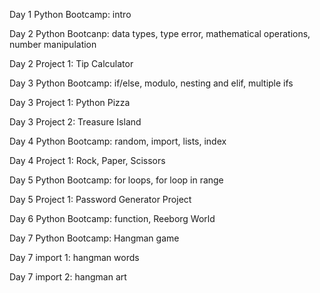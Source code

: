 Day 1 Python Bootcamp: intro

Day 2 Python Bootcanp: data types, type error, mathematical operations, number manipulation

Day 2 Project 1:  Tip Calculator 

Day 3 Python Bootcamp: if/else, modulo, nesting and elif, multiple ifs

Day 3 Project 1:  Python Pizza

Day 3 Project 2:  Treasure Island 

Day 4 Python Bootcamp: random, import, lists, index

Day 4 Project 1: Rock, Paper, Scissors

Day 5 Python Bootcamp: for loops, for loop in range

Day 5 Project 1: Password Generator Project

Day 6 Python Bootcamp: function, Reeborg World 

Day 7 Python Bootcamp:  Hangman game

Day 7 import 1: hangman words

Day 7 import 2: hangman art
